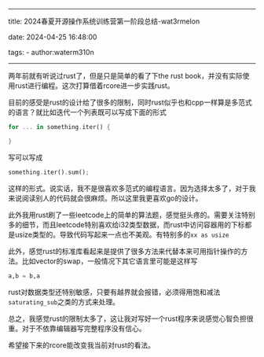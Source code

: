 
---

title: 2024春夏开源操作系统训练营第一阶段总结-wat3rmelon

date: 2024-04-25 16:48:00

tags:
    - author:waterm310n

---

两年前就有听说过rust了，但是只是简单的看了下the rust book，并没有实际使用rust进行编程。这次打算借着rcore进一步实践rust。

目前的感受是rust的设计给了很多的限制，同时rust似乎也和cpp一样算是多范式的语言？就比如迭代一个列表既可以写成下面的形式
```rust
for ... in something.iter() {

}
```
写可以写成
```rust
something.iter().sum();
```
这样的形式。说实话，我不是很喜欢多范式的编程语言。因为选择太多了，对于我来说阅读别人的代码就会很麻烦。所以这里我更喜欢go的设计。

此外我用rust刷了一些leetcode上的简单的算法题，感觉挺头疼的。需要关注特别多的细节，而且leetcode特别喜欢给i32类型数据，而rust中访问容器用的下标都是usize类型的。导致代码写起来一点也不美观。有特别多的`xx as usize`

此外，感觉rust的标准库看起来是提供了很多方法来代替本来可用指针操作的方法。比如vector的swap，一般情况下其它语言里可能是这样写
```python
a,b = b,a
```

rust对数据类型还特别敏感，只要有越界就会报错，必须得用饱和减法`saturating_sub`之类的方式来处理。

总之，我感觉rust的限制太多了，这让我对写好一个rust程序来说感觉心智负担很重。对于不依靠编辑器写完整程序没有信心。

希望接下来的rcore能改变我当前对rust的看法。